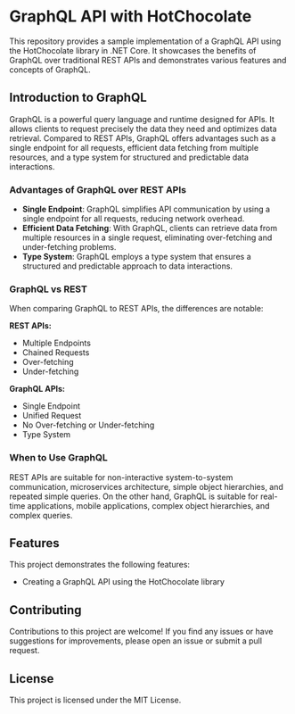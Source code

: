 GraphQL API with HotChocolate
=============================

This repository provides a sample implementation of a GraphQL API using the HotChocolate library in .NET Core. It showcases the benefits of GraphQL over traditional REST APIs and demonstrates various features and concepts of GraphQL.

Introduction to GraphQL
-----------------------

GraphQL is a powerful query language and runtime designed for APIs. It allows clients to request precisely the data they need and optimizes data retrieval. Compared to REST APIs, GraphQL offers advantages such as a single endpoint for all requests, efficient data fetching from multiple resources, and a type system for structured and predictable data interactions.

### Advantages of GraphQL over REST APIs

-   **Single Endpoint**: GraphQL simplifies API communication by using a single endpoint for all requests, reducing network overhead.
-   **Efficient Data Fetching**: With GraphQL, clients can retrieve data from multiple resources in a single request, eliminating over-fetching and under-fetching problems.
-   **Type System**: GraphQL employs a type system that ensures a structured and predictable approach to data interactions.

### GraphQL vs REST

When comparing GraphQL to REST APIs, the differences are notable:

**REST APIs:**

-   Multiple Endpoints
-   Chained Requests
-   Over-fetching
-   Under-fetching

**GraphQL APIs:**

-   Single Endpoint
-   Unified Request
-   No Over-fetching or Under-fetching
-   Type System

### When to Use GraphQL

REST APIs are suitable for non-interactive system-to-system communication, microservices architecture, simple object hierarchies, and repeated simple queries. On the other hand, GraphQL is suitable for real-time applications, mobile applications, complex object hierarchies, and complex queries.

Features
--------

This project demonstrates the following features:

-   Creating a GraphQL API using the HotChocolate library

Contributing
------------

Contributions to this project are welcome! If you find any issues or have suggestions for improvements, please open an issue or submit a pull request.

License
-------

This project is licensed under the MIT License.